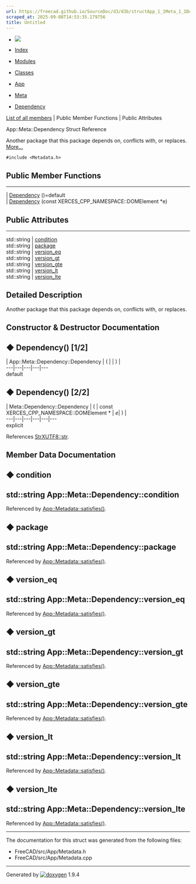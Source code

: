 ```yaml
---
url: https://freecad.github.io/SourceDoc/d3/d3b/structApp_1_1Meta_1_1Dependency.html
scraped_at: 2025-09-08T14:53:35.179756
title: Untitled
---
```


  * [ ![](https://www.freecad.org/svg/logo-freecad.svg) ](https://freecadweb.org "FreeCAD")
  * [Index](../../index.html "Index")
  * [Modules](../../modules.html "Modules list")
  * [Classes](../../annotated.html "Annotated list")

  * [App](../../dd/dc2/namespaceApp.html)
  * [Meta](../../d9/dcf/namespaceApp_1_1Meta.html)
  * [Dependency](../../d3/d3b/structApp_1_1Meta_1_1Dependency.html)

[List of all members](../../d1/d79/structApp_1_1Meta_1_1Dependency-members.html) | Public Member Functions | Public Attributes

App::Meta::Dependency Struct Reference

Another package that this package depends on, conflicts with, or replaces.
[More...](../../d3/d3b/structApp_1_1Meta_1_1Dependency.html#details)

`#include <Metadata.h>`

##  Public Member Functions  
  
---  
|
[Dependency](../../d3/d3b/structApp_1_1Meta_1_1Dependency.html#a77af40797b69f5190a68f0bff73c36f9)
()=default  
|
[Dependency](../../d3/d3b/structApp_1_1Meta_1_1Dependency.html#a1bb34e032e24ea432caccac729b7f04e)
(const XERCES_CPP_NAMESPACE::DOMElement *e)  
  
##  Public Attributes  
  
---  
std::string | [condition](../../d3/d3b/structApp_1_1Meta_1_1Dependency.html#a057417946fd29adb5cfd250ec3299a3f)  
std::string | [package](../../d3/d3b/structApp_1_1Meta_1_1Dependency.html#a48b5e9755962b4cf4567b6bd1146e421)  
std::string | [version_eq](../../d3/d3b/structApp_1_1Meta_1_1Dependency.html#a42f33142f792c496e0d665bcaf1fbc6b)  
std::string | [version_gt](../../d3/d3b/structApp_1_1Meta_1_1Dependency.html#a8b1404b20fe218a8691e413276d7b8ac)  
std::string | [version_gte](../../d3/d3b/structApp_1_1Meta_1_1Dependency.html#a9ff3b593de3a89bb4bacf71bd2b1eed2)  
std::string | [version_lt](../../d3/d3b/structApp_1_1Meta_1_1Dependency.html#a58d5a9a2cc6150632c2735b3f058073e)  
std::string | [version_lte](../../d3/d3b/structApp_1_1Meta_1_1Dependency.html#af1eb75899f66a09831ec98e876283b3f)  
  
## Detailed Description

Another package that this package depends on, conflicts with, or replaces.

## Constructor & Destructor Documentation

## ◆ Dependency() [1/2]

| App::Meta::Dependency::Dependency  | ( | | ) |   
---|---|---|---|---  
default  
  
## ◆ Dependency() [2/2]

| Meta::Dependency::Dependency  | ( | const XERCES_CPP_NAMESPACE::DOMElement *  | _e_| ) |   
---|---|---|---|---|---  
explicit  
  
References
[StrXUTF8::str](../../d7/d9a/classStrXUTF8.html#ab8f96bd3cf6c91dc259c03328034c44b).

## Member Data Documentation

## ◆ condition

std::string App::Meta::Dependency::condition  
---  
  
Referenced by
[App::Metadata::satisfies()](../../db/dfe/classApp_1_1Metadata.html#a022c52baf660a45a8870dd2e7042f13c).

## ◆ package

std::string App::Meta::Dependency::package  
---  
  
Referenced by
[App::Metadata::satisfies()](../../db/dfe/classApp_1_1Metadata.html#a022c52baf660a45a8870dd2e7042f13c).

## ◆ version_eq

std::string App::Meta::Dependency::version_eq  
---  
  
Referenced by
[App::Metadata::satisfies()](../../db/dfe/classApp_1_1Metadata.html#a022c52baf660a45a8870dd2e7042f13c).

## ◆ version_gt

std::string App::Meta::Dependency::version_gt  
---  
  
Referenced by
[App::Metadata::satisfies()](../../db/dfe/classApp_1_1Metadata.html#a022c52baf660a45a8870dd2e7042f13c).

## ◆ version_gte

std::string App::Meta::Dependency::version_gte  
---  
  
Referenced by
[App::Metadata::satisfies()](../../db/dfe/classApp_1_1Metadata.html#a022c52baf660a45a8870dd2e7042f13c).

## ◆ version_lt

std::string App::Meta::Dependency::version_lt  
---  
  
Referenced by
[App::Metadata::satisfies()](../../db/dfe/classApp_1_1Metadata.html#a022c52baf660a45a8870dd2e7042f13c).

## ◆ version_lte

std::string App::Meta::Dependency::version_lte  
---  
  
Referenced by
[App::Metadata::satisfies()](../../db/dfe/classApp_1_1Metadata.html#a022c52baf660a45a8870dd2e7042f13c).

* * *

The documentation for this struct was generated from the following files:

  * FreeCAD/src/App/Metadata.h
  * FreeCAD/src/App/Metadata.cpp

* * *

Generated by
[![doxygen](../../doxygen.svg)](https://www.doxygen.org/index.html) 1.9.4

